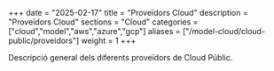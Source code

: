 +++
date        = "2025-02-17"
title       = "Proveïdors Cloud"
description = "Proveïdors Cloud"
sections    = "Cloud"
categories  = ["cloud","model","aws","azure","gcp"]
aliases     = ["/model-cloud/cloud-public/proveidors"]
weight      = 1
+++

Descripció general dels diferents proveïdors de Cloud Públic.


